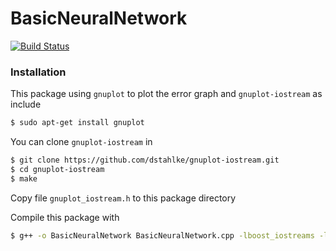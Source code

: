# BasicNeuralNetwork

[![Build Status](https://travis-ci.org/joemccann/dillinger.svg?branch=master)](https://github/auliakhilmi/BasicNeuralNetwork)

### Installation
This package using `gnuplot` to plot the error graph and `gnuplot-iostream` as include
```sh
$ sudo apt-get install gnuplot
```
You can clone `gnuplot-iostream` in
```sh
$ git clone https://github.com/dstahlke/gnuplot-iostream.git
$ cd gnuplot-iostream
$ make
```

Copy file `gnuplot_iostream.h` to this package directory

Compile this package with
```sh
$ g++ -o BasicNeuralNetwork BasicNeuralNetwork.cpp -lboost_iostreams -lboost_system -lboost_filesystem
```
